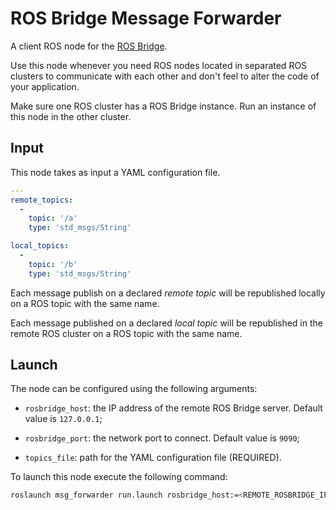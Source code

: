 # ROS Bridge Message Forwarder

A client ROS node for the [ROS Bridge](http://wiki.ros.org/rosbridge_suite).

Use this node whenever you need ROS nodes located in separated ROS clusters to communicate with each other and don't feel to alter the code of your application.

Make sure one ROS cluster has a ROS Bridge instance.
Run an instance of this node in the other cluster.

## Input

This node takes as input a YAML configuration file.

``` YAML
---
remote_topics:
  -
    topic: '/a'
    type: 'std_msgs/String'

local_topics:
  -
    topic: '/b'
    type: 'std_msgs/String'
```

Each message publish on a declared _remote topic_ will be republished locally on a ROS topic with the same name.

Each message published on a declared _local topic_ will be republished in the remote ROS cluster on a ROS topic with the same name.

## Launch

The node can be configured using the following arguments:

- ```rosbridge_host```: the IP address of the remote ROS Bridge server. Default value is ```127.0.0.1```;

- ```rosbridge_port```: the network port to connect. Default value is ```9090```;

- ```topics_file```: path for the YAML configuration file (REQUIRED).

To launch this node execute the following command:

```bash
roslaunch msg_forwarder run.launch rosbridge_host:=<REMOTE_ROSBRIDGE_IP_ADDR> rosbridge_port:=<REMOTE_ROSBRIDGE_IP_PORT> topics_file:=<CONFIG_FILE_PATH>
```
